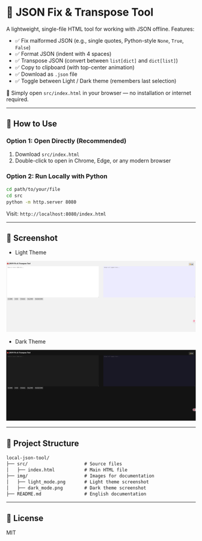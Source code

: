 # 🧰 JSON Fix & Transpose Tool

A lightweight, single-file HTML tool for working with JSON offline. Features:

- ✅ Fix malformed JSON (e.g., single quotes, Python-style `None`, `True`, `False`)
- ✅ Format JSON (indent with 4 spaces)
- ✅ Transpose JSON (convert between `list[dict]` and `dict[list]`)
- ✅ Copy to clipboard (with top-center animation)
- ✅ Download as `.json` file
- ✅ Toggle between Light / Dark theme (remembers last selection)

📁 Simply open `src/index.html` in your browser — no installation or internet required.

---

## 🚀 How to Use

### Option 1: Open Directly (Recommended)

1. Download `src/index.html`
2. Double-click to open in Chrome, Edge, or any modern browser

### Option 2: Run Locally with Python

```bash
cd path/to/your/file
cd src
python -m http.server 8080
```

Visit: `http://localhost:8080/index.html`

---

## 📸 Screenshot

- Light Theme

![alt text](img/light_mode.png)

- Dark Theme

![alt text](img/dark_mode.png)

---

## 📁 Project Structure

```
local-json-tool/
├── src/                     # Source files
│   ├── index.html           # Main HTML file
├── img/                     # Images for documentation
│   ├── light_mode.png       # Light theme screenshot
│   ├── dark_mode.png        # Dark theme screenshot
├── README.md                # English documentation
```

---

## 🪪 License

MIT
